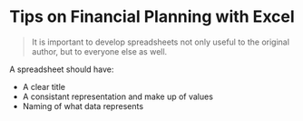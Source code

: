 # Tips on Financial Planning with Excel

> It is important to develop spreadsheets not only useful to the original author, but to everyone else as well.

A spreadsheet should have:
* A clear title
* A consistant representation and make up of values
* Naming of what data represents
